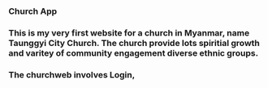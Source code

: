 ### Church App
### This is my very first website for a church in Myanmar, name Taunggyi City Church. The church provide lots spiritial growth and varitey of community engagement diverse ethnic groups. 
### The churchweb involves Login, 
